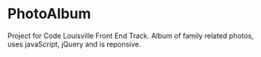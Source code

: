 # PhotoAlbum
Project for Code Louisville Front End Track. Album of family related photos, uses javaScript, jQuery and is reponsive.
